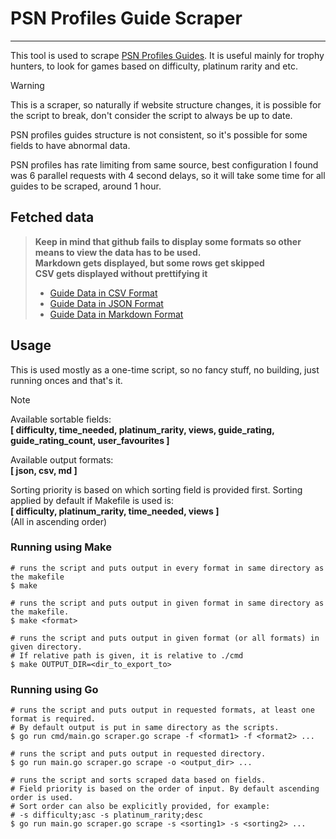 # PSN Profiles Guide Scraper

----

This tool is used to scrape [PSN Profiles Guides](https://psnprofiles.com/guides/popular). 
It is useful mainly for trophy hunters, to look for games based on difficulty, platinum rarity and etc.

> [!WARNING]
> This is a scraper, so naturally if website structure changes, it is possible for the script to break, don't consider the script to always be up to date.
> 
> PSN profiles guides structure is not consistent, so it's possible for some fields to have abnormal data.
> 
> PSN profiles has rate limiting from same source, best configuration I found was 6 parallel requests with 4 second delays, so it will take some time for all guides to be scraped, around 1 hour.  

## Fetched data
> **Keep in mind that github fails to display some formats so other means to view the data has to be used.**<br/>
> **Markdown gets displayed, but some rows get skipped**<br/>
> **CSV gets displayed without prettifying it**<br/>
> 
> * [Guide Data in CSV Format](https://github.com/giorgtarkha/psnprofiles-guide-scraper/blob/main/data/guide_data.csv)  
> * [Guide Data in JSON Format](https://github.com/giorgtarkha/psnprofiles-guide-scraper/blob/main/data/guide_data.json)  
> * [Guide Data in Markdown Format](https://github.com/giorgtarkha/psnprofiles-guide-scraper/blob/main/data/guide_data.md)

## Usage

This is used mostly as a one-time script, so no fancy stuff, no building, just running onces and that's it.

> [!NOTE]
> Available sortable fields:<br>
> **[ difficulty, time_needed, platinum_rarity, views, guide_rating, guide_rating_count, user_favourites ]**<br>
>
> Available output formats:<br>
> **[ json, csv, md ]**
>
> Sorting priority is based on which sorting field is provided first. Sorting applied by default if Makefile is used is:<br>
> **[ difficulty, platinum_rarity, time_needed, views ]**<br>
> (All in ascending order)

### Running using Make

```shell
# runs the script and puts output in every format in same directory as the makefile
$ make

# runs the script and puts output in given format in same directory as the makefile.
$ make <format>

# runs the script and puts output in given format (or all formats) in given directory. 
# If relative path is given, it is relative to ./cmd
$ make OUTPUT_DIR=<dir_to_export_to>
```

### Running using Go

```shell
# runs the script and puts output in requested formats, at least one format is required. 
# By default output is put in same directory as the scripts.
$ go run cmd/main.go scraper.go scrape -f <format1> -f <format2> ...

# runs the script and puts output in requested directory.
$ go run main.go scraper.go scrape -o <output_dir> ...

# runs the script and sorts scraped data based on fields. 
# Field priority is based on the order of input. By default ascending order is used. 
# Sort order can also be explicitly provided, for example: 
# -s difficulty;asc -s platinum_rarity;desc
$ go run main.go scraper.go scrape -s <sorting1> -s <sorting2> ...
```
